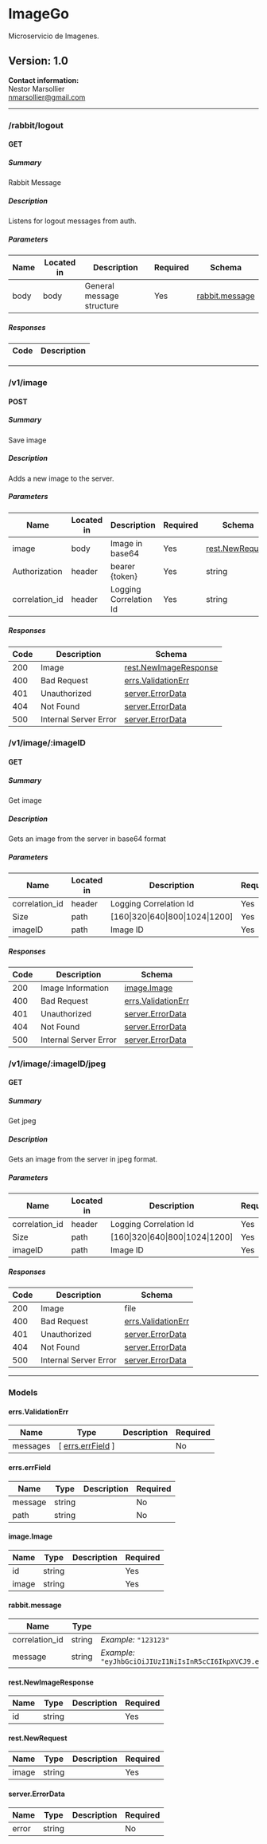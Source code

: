 # ImageGo
Microservicio de Imagenes.

## Version: 1.0

**Contact information:**  
Nestor Marsollier  
nmarsollier@gmail.com  

---
### /rabbit/logout

#### GET
##### Summary

Rabbit Message

##### Description

Listens for logout messages from auth.

##### Parameters

| Name | Located in | Description | Required | Schema |
| ---- | ---------- | ----------- | -------- | ------ |
| body | body | General message structure | Yes | [rabbit.message](#rabbitmessage) |

##### Responses

| Code | Description |
| ---- | ----------- |

---
### /v1/image

#### POST
##### Summary

Save image

##### Description

Adds a new image to the server.

##### Parameters

| Name | Located in | Description | Required | Schema |
| ---- | ---------- | ----------- | -------- | ------ |
| image | body | Image in base64 | Yes | [rest.NewRequest](#restnewrequest) |
| Authorization | header | bearer {token} | Yes | string |
| correlation_id | header | Logging Correlation Id | Yes | string |

##### Responses

| Code | Description | Schema |
| ---- | ----------- | ------ |
| 200 | Image | [rest.NewImageResponse](#restnewimageresponse) |
| 400 | Bad Request | [errs.ValidationErr](#errsvalidationerr) |
| 401 | Unauthorized | [server.ErrorData](#servererrordata) |
| 404 | Not Found | [server.ErrorData](#servererrordata) |
| 500 | Internal Server Error | [server.ErrorData](#servererrordata) |

### /v1/image/:imageID

#### GET
##### Summary

Get image

##### Description

Gets an image from the server in base64 format

##### Parameters

| Name | Located in | Description | Required | Schema |
| ---- | ---------- | ----------- | -------- | ------ |
| correlation_id | header | Logging Correlation Id | Yes | string |
| Size | path | [160\|320\|640\|800\|1024\|1200] | Yes | string |
| imageID | path | Image ID | Yes | string |

##### Responses

| Code | Description | Schema |
| ---- | ----------- | ------ |
| 200 | Image Information | [image.Image](#imageimage) |
| 400 | Bad Request | [errs.ValidationErr](#errsvalidationerr) |
| 401 | Unauthorized | [server.ErrorData](#servererrordata) |
| 404 | Not Found | [server.ErrorData](#servererrordata) |
| 500 | Internal Server Error | [server.ErrorData](#servererrordata) |

### /v1/image/:imageID/jpeg

#### GET
##### Summary

Get jpeg

##### Description

Gets an image from the server in jpeg format.

##### Parameters

| Name | Located in | Description | Required | Schema |
| ---- | ---------- | ----------- | -------- | ------ |
| correlation_id | header | Logging Correlation Id | Yes | string |
| Size | path | [160\|320\|640\|800\|1024\|1200] | Yes | string |
| imageID | path | Image ID | Yes | string |

##### Responses

| Code | Description | Schema |
| ---- | ----------- | ------ |
| 200 | Image | file |
| 400 | Bad Request | [errs.ValidationErr](#errsvalidationerr) |
| 401 | Unauthorized | [server.ErrorData](#servererrordata) |
| 404 | Not Found | [server.ErrorData](#servererrordata) |
| 500 | Internal Server Error | [server.ErrorData](#servererrordata) |

---
### Models

#### errs.ValidationErr

| Name | Type | Description | Required |
| ---- | ---- | ----------- | -------- |
| messages | [ [errs.errField](#errserrfield) ] |  | No |

#### errs.errField

| Name | Type | Description | Required |
| ---- | ---- | ----------- | -------- |
| message | string |  | No |
| path | string |  | No |

#### image.Image

| Name | Type | Description | Required |
| ---- | ---- | ----------- | -------- |
| id | string |  | Yes |
| image | string |  | Yes |

#### rabbit.message

| Name | Type | Description | Required |
| ---- | ---- | ----------- | -------- |
| correlation_id | string | *Example:* `"123123"` | No |
| message | string | *Example:* `"eyJhbGciOiJIUzI1NiIsInR5cCI6IkpXVCJ9.eyJ0b2tlbklEIjoiNjZiNjBlYzhlMGYzYzY4OTUzMzJlOWNmIiwidXNlcklEIjoiNjZhZmQ3ZWU4YTBhYjRjZjQ0YTQ3NDcyIn0.who7upBctOpmlVmTvOgH1qFKOHKXmuQCkEjMV3qeySg"` | No |

#### rest.NewImageResponse

| Name | Type | Description | Required |
| ---- | ---- | ----------- | -------- |
| id | string |  | Yes |

#### rest.NewRequest

| Name | Type | Description | Required |
| ---- | ---- | ----------- | -------- |
| image | string |  | Yes |

#### server.ErrorData

| Name | Type | Description | Required |
| ---- | ---- | ----------- | -------- |
| error | string |  | No |

